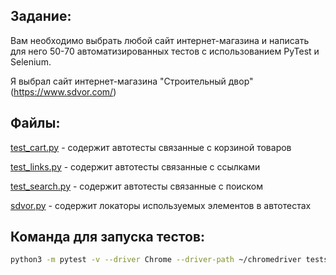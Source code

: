 Задание:
-------
Вам необходимо выбрать любой сайт интернет-магазина и написать для него 50-70 автоматизированных тестов с использованием PyTest и Selenium.


Я выбрал сайт интернет-магазина "Строительный двор" (https://www.sdvor.com/)

Файлы:
-----
[test_cart.py](tests/test_cart.py) - содержит автотесты связанные с корзиной товаров

[test_links.py](tests/test_links.py) - содержит автотесты связанные с ссылками

[test_search.py](tests/test_search.py) - содержит автотесты связанные с поиском

[sdvor.py](pages/sdvor.py) - содержит локаторы используемых элементов в автотестах

Команда для запуска тестов:
--------------------------

```bash
python3 -m pytest -v --driver Chrome --driver-path ~/chromedriver tests/*
```


 

